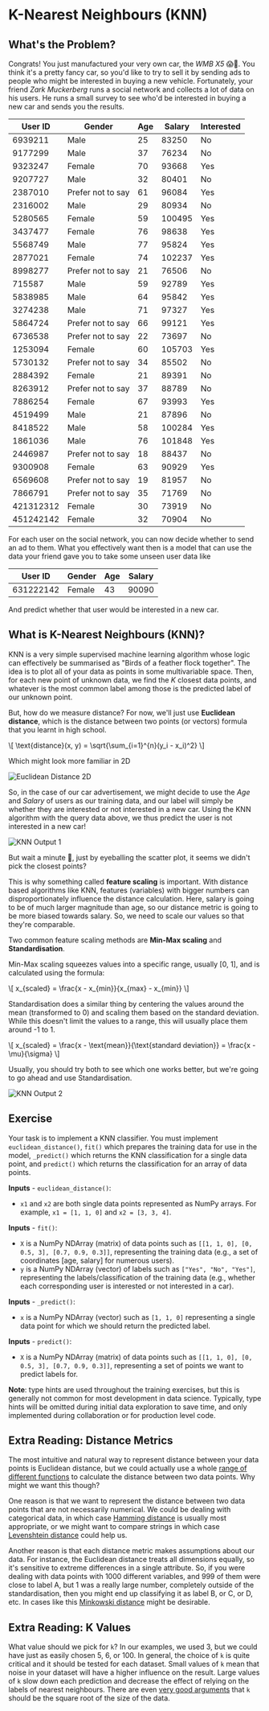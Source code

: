 # K-Nearest Neighbours (KNN)

## What's the Problem?

Congrats! You just manufactured your very own car, the _WMB X5_ 😱👑. You think it's a pretty fancy car, so you'd like to try to sell it by sending ads to people who might be interested in buying a new vehicle. Fortunately, your friend _Zark Muckerberg_ runs a social network and collects a lot of data on his users. He runs a small survey to see who'd be interested in buying a new car and sends you the results.

| User ID   | Gender            | Age | Salary | Interested |
| --------- | ----------------- | --- | ------ | ---------- |
| 6939211   | Male              | 25  | 83250  | No         |
| 9177299   | Male              | 37  | 76234  | No         |
| 9323247   | Female            | 70  | 93668  | Yes        |
| 9207727   | Male              | 32  | 80401  | No         |
| 2387010   | Prefer not to say | 61  | 96084  | Yes        |
| 2316002   | Male              | 29  | 80934  | No         |
| 5280565   | Female            | 59  | 100495 | Yes        |
| 3437477   | Female            | 76  | 98638  | Yes        |
| 5568749   | Male              | 77  | 95824  | Yes        |
| 2877021   | Female            | 74  | 102237 | Yes        |
| 8998277   | Prefer not to say | 21  | 76506  | No         |
| 715587    | Male              | 59  | 92789  | Yes        |
| 5838985   | Male              | 64  | 95842  | Yes        |
| 3274238   | Male              | 71  | 97327  | Yes        |
| 5864724   | Prefer not to say | 66  | 99121  | Yes        |
| 6736538   | Prefer not to say | 22  | 73697  | No         |
| 1253094   | Female            | 60  | 105703 | Yes        |
| 5730132   | Prefer not to say | 34  | 85502  | No         |
| 2884392   | Female            | 21  | 89391  | No         |
| 8263912   | Prefer not to say | 37  | 88789  | No         |
| 7886254   | Female            | 67  | 93993  | Yes        |
| 4519499   | Male              | 21  | 87896  | No         |
| 8418522   | Male              | 58  | 100284 | Yes        |
| 1861036   | Male              | 76  | 101848 | Yes        |
| 2446987   | Prefer not to say | 18  | 88437  | No         |
| 9300908   | Female            | 63  | 90929  | Yes        |
| 6569608   | Prefer not to say | 19  | 81957  | No         |
| 7866791   | Prefer not to say | 35  | 71769  | No         |
| 421312312 | Female            | 30  | 73919  | No         |
| 451242142 | Female            | 32  | 70904  | No         |

For each user on the social network, you can now decide whether to send an ad to them. What you effectively want then is a model that can use the data your friend gave you to take some unseen user data like

| User ID   | Gender | Age | Salary |
| --------- | ------ | --- | ------ |
| 631222142 | Female | 43  | 90090  |

And predict whether that user would be interested in a new car.

## What is K-Nearest Neighbours (KNN)?

KNN is a very simple supervised machine learning algorithm whose logic can effectively be summarised as "Birds of a feather flock together". The idea is to plot all of your data as points in some multivariable space. Then, for each new point of unknown data, we find the _K_ closest data points, and whatever is the most common label among those is the predicted label of our unknown point.

But, how do we measure distance? For now, we'll just use **Euclidean distance**, which is the distance between two points (or vectors) formula that you learnt in high school.

\\[
\text{distance}(x, y) = \sqrt{\sum_{i=1}^{n}(y_i - x_i)^2}
\\]

Which might look more familiar in 2D

![Euclidean Distance 2D](imgs/euclidean_distance_2d.png)

So, in the case of our car advertisement, we might decide to use the _Age_ and _Salary_ of users as our training data, and our label will simply be whether they are interested or not interested in a new car. Using the KNN algorithm with the query data above, we thus predict the user is not interested in a new car!

![KNN Output 1](imgs/knn_output1.png)

But wait a minute 🤔, just by eyeballing the scatter plot, it seems we didn't pick the closest points?

This is why something called **feature scaling** is important. With distance based algorithms like KNN, features (variables) with bigger numbers can disproportionately influence the distance calculation. Here, salary is going to be of much larger magnitude than age, so our distance metric is going to be more biased towards salary. So, we need to scale our values so that they're comparable.

Two common feature scaling methods are **Min-Max scaling** and **Standardisation**.

Min-Max scaling squeezes values into a specific range, usually [0, 1], and is calculated using the formula:

\\[
x_{scaled} = \frac{x - x_{min}}{x_{max} - x_{min}}
\\]

Standardisation does a similar thing by centering the values around the mean (transformed to 0) and scaling them based on the standard deviation. While this doesn't limit the values to a range, this will usually place them around -1 to 1.

\\[
x_{scaled} = \frac{x - \text{mean}}{\text{standard deviation}} = \frac{x - \mu}{\sigma}
\\]

Usually, you should try both to see which one works better, but we're going to go ahead and use Standardisation.

![KNN Output 2](imgs/knn_output2.png)

## Exercise

Your task is to implement a KNN classifier. You must implement `euclidean_distance()`, `fit()` which prepares the training data for use in the model, `_predict()` which returns the KNN classification for a single data point, and `predict()` which returns the classification for an array of data points.

**Inputs** - `euclidean_distance()`:

- `x1` and `x2` are both single data points represented as NumPy arrays. For example, `x1 = [1, 1, 0]` and `x2 = [3, 3, 4]`.

**Inputs** - `fit()`:

- `X` is a NumPy NDArray (matrix) of data points such as `[[1, 1, 0], [0, 0.5, 3], [0.7, 0.9, 0.3]]`, representing the training data (e.g., a set of coordinates [age, salary] for numerous users).
- `y` is a NumPy NDArray (vector) of labels such as `["Yes", "No", "Yes"]`, representing the labels/classification of the training data (e.g., whether each corresponding user is interested or not interested in a car).

**Inputs** - `_predict()`:

- `x` is a NumPy NDArray (vector) such as `[1, 1, 0]` representing a single data point for which we should return the predicted label.

**Inputs** - `predict()`:

- `X` is a NumPy NDArray (matrix) of data points such as `[[1, 1, 0], [0, 0.5, 3], [0.7, 0.9, 0.3]]`, representing a set of points we want to predict labels for.

**Note**: type hints are used throughout the training exercises, but this is generally not common for most development in data science. Typically, type hints will be omitted during initial data exploration to save time, and only implemented during collaboration or for production level code.

## Extra Reading: Distance Metrics

The most intuitive and natural way to represent distance between your data points is Euclidean distance, but we could actually use a whole [range of different functions](https://numerics.mathdotnet.com/Distance) to calculate the distance between two data points. Why might we want this though?

One reason is that we want to represent the distance between two data points that are not necessarily numerical. We could be dealing with categorical data, in which case [Hamming distance](https://www.wikiwand.com/en/Hamming_distance) is usually most appropriate, or we might want to compare strings in which case [Levenshtein distance](https://www.wikiwand.com/en/Levenshtein_distance) could help us.

Another reason is that each distance metric makes assumptions about our data. For instance, the Euclidean distance treats all dimensions equally, so it's sensitive to extreme differences in a single attribute. So, if you were dealing with data points with 1000 different variables, and 999 of them were close to label A, but 1 was a really large number, completely outside of the standardisation, then you might end up classifying it as label B, or C, or D, etc. In cases like this [Minkowski distance](https://www.wikiwand.com/en/Minkowski_distance) might be desirable.

## Extra Reading: K Values

What value should we pick for `k`? In our examples, we used 3, but we could have just as easily chosen 5, 6, or 100. In general, the choice of `k` is quite critical and it should be tested for each dataset. Small values of `k` mean that noise in your dataset will have a higher influence on the result. Large values of `k` slow down each prediction and decrease the effect of relying on the labels of nearest neighbours. There are even [very good arguments](https://stats.stackexchange.com/questions/534999/why-is-k-sqrtn-a-good-solution-of-the-number-of-neighbors-to-consider) that `k` should be the square root of the size of the data.

